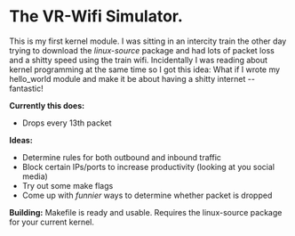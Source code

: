 # The VR-Wifi Simulator.

This is my first kernel module.
I was sitting in an intercity train the other day trying to download the _linux-source_ package and had lots of packet loss and a shitty speed using the train wifi. Incidentally I was reading about kernel programming at the same time so I got this idea: What if I wrote my hello_world module and make it be about having a shitty internet -- fantastic!

**Currently this does:**
 - Drops every 13th packet

**Ideas:**
 - Determine rules for both outbound and inbound traffic
 - Block certain IPs/ports to increase productivity (looking at you social media)
 - Try out some make flags
 - Come up with _funnier_ ways to determine whether packet is dropped

**Building:**
Makefile is ready and usable. Requires the linux-source package for your current kernel.

